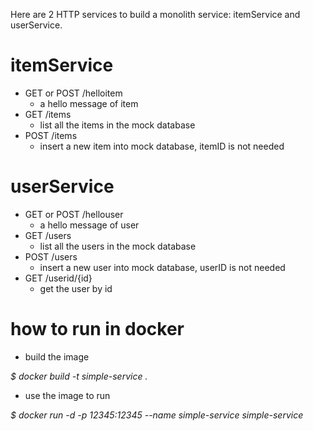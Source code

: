 Here are 2 HTTP services to build a monolith service: itemService and userService.

# itemService

* GET or POST /helloitem
  * a hello message of item
* GET /items
  * list all the items in the mock database
* POST /items
  * insert a new item into mock database, itemID is not needed
  
# userService

* GET or POST /hellouser
  * a hello message of user
* GET /users
  * list all the users in the mock database
* POST /users
  * insert a new user into mock database, userID is not needed
* GET /userid/{id}
  * get the user by id

# how to run in docker

* build the image

_$ docker build -t simple-service ._

* use the image to run

_$ docker run -d -p 12345:12345 --name simple-service simple-service_
